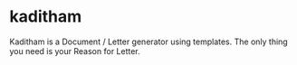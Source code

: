 # kaditham
Kaditham is a Document / Letter generator using templates. The only thing you need is your Reason for Letter.
